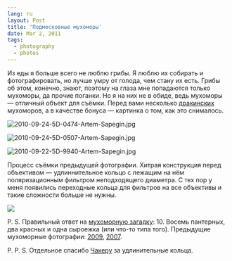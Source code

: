 ```yaml
---
lang: ru
layout: Post
title: 'Подмосковные мухоморы'
date: Mar 2, 2011
tags:
  - photography
  - photos
---
```


Из еды я больше всего не люблю грибы. Я люблю их собирать и фотографировать, но лучше умру от голода, чем стану их есть. Грибы об этом, конечно, знают, поэтому на глаза мне попадаются только мухоморы, да прочие поганки. Но я на них не в обиде, ведь мухоморы — отличный объект для съёмки. Перед вами несколько [дракинских](http://morning.photos/albums/drakino "Дракино, Московская область") мухоморов, а в качестве бонуса — картинка о том, как это снималось.

![2010-09-24-5D-0474-Artem-Sapegin.jpg](photo://379)

<!--more-->

![2010-09-24-5D-0507-Artem-Sapegin.jpg](photo://380)

![2010-09-22-5D-9940-Artem-Sapegin.jpg](photo://350)

Процесс съёмки предыдущей фотографии. Хитрая конструкция перед объективом — удлиннительное кольцо с лежащим на нём поляризационным фильтром неподходящего диаметра. С тех пор у меня появились переходные кольца для фильтров на все объективы и такие сложности больше не нужны.

![](/images/blog/fly-agaric-shooting.jpg)

P. S. Правильный ответ на [мухоморную загадку](http://birdwatcher.ru/blog/4988 "Фотозагадка: сосчитай мухоморы"): 10. Восемь пантерных, два красных и одна сыроежка (или что-то типа того). Предыдущие мухоморные фотографии: [2009](http://birdwatcher.ru/blog/3840), [2007](http://birdwatcher.ru/blog/1730).

P. P. S. Отдельное спасибо [Чакеру](http://chucker-mpa.livejournal.com/) за удлинительные кольца.
